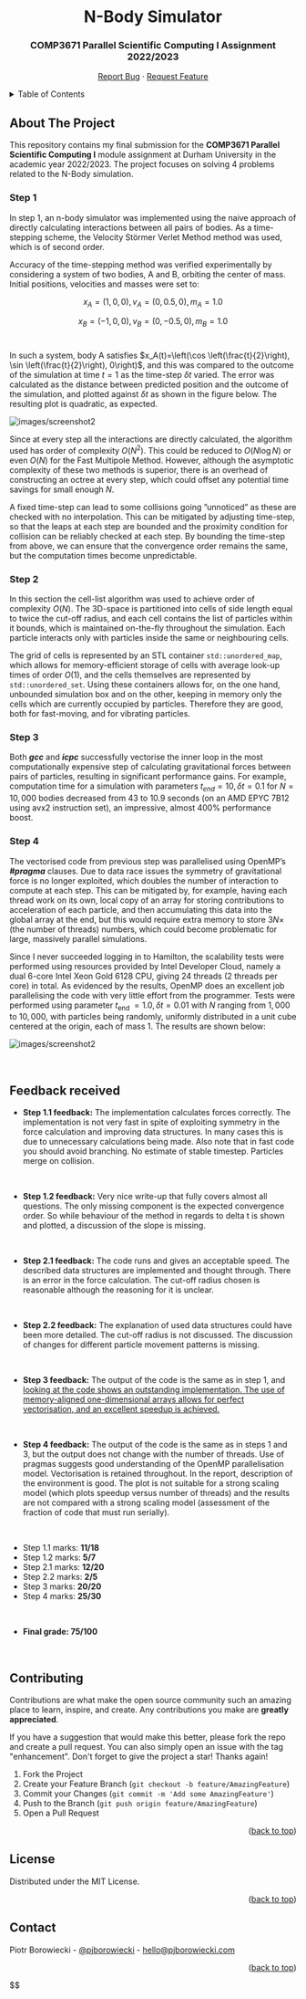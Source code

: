   <h1 align="center">N-Body Simulator</h1>
  <h3 align="center">COMP3671 Parallel Scientific Computing I Assignment 2022/2023</h3>
  <p align="center">
    <a href="https://github.com/pjborowiecki/COMP3577-Parallel-Scientific-Computing-I.git/issues">Report Bug</a>
    ·
    <a href="https://github.com/pjborowiecki/COMP3577-Parallel-Scientific-Computing-I.git/issues">Request Feature</a>
  </p>
</div>

<!-- TABLE OF CONTENTS -->
<details>
  <summary>Table of Contents</summary>
  <ol>
    <li>
      <a href="#about-the-project">About The Project</a>
      <ul>
        <li><a href="#step-1">Step 1</a></li>
        <li><a href="#step-2">Step 2</a></li>
        <li><a href="#step-3">Step 3</a></li>
        <li><a href="#step-4">Step 4</a></li>
      </ul>
    </li>
    <li>
    <a href="#feedback-received">Feedback Received</a>
    </li>
    <li><a href="#contributing">Contributing</a></li>
    <li><a href="#license">License</a></li>
    <li><a href="#contact">Contact</a></li>
  </ol>
</details>

<!-- ABOUT THE PROJECT -->

## About The Project

<!-- ![images/screenshot1](_images/screenshot-main.png) -->

This repository contains my final submission for the **COMP3671 Parallel Scientific Computing I** module assignment at Durham University in the academic year 2022/2023. The project focuses on solving 4 problems related to the N-Body simulation.

### Step 1

In step 1, an n-body simulator was implemented using the naive approach of directly calculating interactions between all pairs of bodies. As a time-stepping scheme, the Velocity Störmer Verlet Method method was used, which is of second order.

Accuracy of the time-stepping method was verified experimentally by considering a system of two bodies, A and B, orbiting the center of mass. Initial positions, velocities and masses were set to:
<br>

$$
x_A=(1,0,0), v_A=(0,0.5,0), m_A=1.0
$$

$$
x_B=(-1,0,0), v_B=(0,-0.5,0), m_B=1.0
$$ <br>

In such a system, body A satisfies $x_A(t)=\left(\cos \left(\frac{t}{2}\right), \sin \left(\frac{t}{2}\right), 0\right)$, and this was compared to the outcome of the simulation at time $t=1$ as the time-step $\delta t$ varied. The error was calculated as the distance between predicted position and the outcome of the simulation, and plotted against $\delta t$ as shown in the figure below. The resulting plot is quadratic, as expected.

![images/screenshot2](_images/screenshot.png)

Since at every step all the interactions are directly calculated, the algorithm used has order of complexity $O\left(N^2\right)$. This could be reduced to $O(N \log N)$ or even $O(N)$ for the Fast Multipole Method. However, although the asymptotic complexity of these two methods is superior, there is an overhead of constructing an octree at every step, which could offset any potential time savings for small enough $N$.

A fixed time-step can lead to some collisions going ”unnoticed” as these are checked with no interpolation. This can be mitigated by adjusting time-step, so that the leaps at each step are bounded and the proximity condition for collision can be reliably checked at each step. By bounding the time-step from above, we can ensure that the convergence order remains the same, but the computation times become unpredictable.


### Step 2

In this section the cell-list algorithm was used to achieve order of complexity $O(N)$. The 3D-space is partitioned into cells of side length equal to twice the cut-off radius, and each cell contains the list of particles within it bounds, which is maintained on-the-fly throughout the simulation. Each particle interacts only with particles inside the same or neighbouring cells.

The grid of cells is represented by an STL container `std::unordered_map`, which allows for memory-efficient storage of cells with average look-up times of order $O(1)$, and the cells themselves are represented by `std::unordered_set`. Using these containers allows for, on the one hand, unbounded simulation box and on the other, keeping in memory only the cells which are currently occupied by particles. Therefore they are good, both for fast-moving, and for vibrating particles.


### Step 3

Both ***gcc*** and ***icpc*** successfully vectorise the inner loop in the most computationally expensive step of calculating gravitational forces between pairs of particles, resulting in significant performance gains. For example, computation time for a simulation with parameters $t_{e n d}=10, \delta t=0.1$ for $N = 10,000$ bodies decreased from $43$ to $10.9$ seconds (on an AMD EPYC 7B12 using avx2 instruction set), an impressive, almost $400\%$ performance boost.

### Step 4

The vectorised code from previous step was parallelised using OpenMP’s ***#pragma*** clauses. Due to data race issues the symmetry of gravitational force is no longer exploited, which doubles the number of interaction to compute at each step. This can be mitigated by, for example, having each thread work on its own, local copy of an array for storing contributions to acceleration of each particle, and then accumulating this data into the global array at the end, but this would require extra memory to store $3N×$ (the number of threads) numbers, which could become problematic for large, massively parallel simulations.

Since I never succeeded logging in to Hamilton, the scalability tests were performed using resources provided by Intel Developer Cloud, namely a dual 6-core Intel Xeon Gold 6128 CPU, giving 24 threads (2 threads per core) in total. As evidenced by the results, OpenMP does an excellent job parallelising the code with very little effort from the programmer. Tests were performed using parameter $t_{\text {end }}=1.0, \delta t=0.01$ with $N$ ranging from $1,000$ to $10,000$, with particles being randomly, uniformly distributed in a unit cube centered at the origin, each of mass $1$. The results are shown below:

![images/screenshot2](_images/screenshot2.png)


<br>
<!-- FEEDBACK RECEIVED -->

## Feedback received

* **Step 1.1 feedback:** The implementation calculates forces correctly. The implementation is not very fast in spite of exploiting symmetry in the force calculation and improving data structures. In many cases this is due to unnecessary calculations being made. Also note that in fast code you should avoid branching. No estimate of stable timestep. Particles merge on collision.
<br>

* **Step 1.2 feedback:** Very nice write-up that fully covers almost all questions. The only missing component is the expected convergence order. So while behaviour of the method in regards to delta t is shown and plotted, a discussion of the slope is missing.
<br>

* **Step 2.1 feedback:** The code runs and gives an acceptable speed. The described data structures are implemented and thought through. There is an error in the force calculation. The cut-off radius chosen is reasonable although the reasoning for it is unclear.
<br>

* **Step 2.2 feedback:** The explanation of used data structures could have been more detailed. The cut-off radius is not discussed. The discussion of changes for different particle movement patterns is missing.
<br>

* **Step 3 feedback:** The output of the code is the same as in step 1, and <u>looking at the code shows an outstanding implementation. The use of memory-aligned one-dimensional arrays allows for perfect vectorisation, and an excellent speedup is achieved.</u>
<br>

* **Step 4 feedback:** The output of the code is the same as in steps 1 and 3, but the output does not change with the number of threads. Use of pragmas suggests good understanding of the OpenMP parallelisation model. Vectorisation is retained throughout. In the report, description of the environment is good. The plot is not suitable for a strong scaling model (which plots speedup versus number of threads) and the results are not compared with a strong scaling model (assessment of the fraction of code that must run serially).
<br>

- Step 1.1 marks: **11/18**
- Step 1.2 marks: **5/7**
- Step 2.1 marks: **12/20**
- Step 2.2 marks: **2/5**
- Step 3 marks: **20/20**
- Step 4 marks: **25/30**
<br>

- **Final grade: 75/100**

<br>
<!-- CONTRIBUTING -->

## Contributing

Contributions are what make the open source community such an amazing place to learn, inspire, and create. Any contributions you make are **greatly appreciated**.

If you have a suggestion that would make this better, please fork the repo and create a pull request. You can also simply open an issue with the tag "enhancement".
Don't forget to give the project a star! Thanks again!

1. Fork the Project
2. Create your Feature Branch (`git checkout -b feature/AmazingFeature`)
3. Commit your Changes (`git commit -m 'Add some AmazingFeature'`)
4. Push to the Branch (`git push origin feature/AmazingFeature`)
5. Open a Pull Request

<p align="right">(<a href="#readme-top">back to top</a>)</p>

<!-- LICENSE -->

## License

Distributed under the MIT License.

<p align="right">(<a href="#readme-top">back to top</a>)</p>

<!-- CONTACT -->

## Contact

Piotr Borowiecki - [@pjborowiecki](https://www.linkedin.com/in/pjborowiecki/) - hello@pjborowiecki.com

<p align="right">(<a href="#readme-top">back to top</a>)</p>
$$
